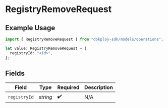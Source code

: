 # RegistryRemoveRequest

## Example Usage

```typescript
import { RegistryRemoveRequest } from "dokploy-sdk/models/operations";

let value: RegistryRemoveRequest = {
  registryId: "<id>",
};
```

## Fields

| Field              | Type               | Required           | Description        |
| ------------------ | ------------------ | ------------------ | ------------------ |
| `registryId`       | *string*           | :heavy_check_mark: | N/A                |